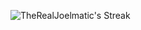 ![TheRealJoelmatic's Streak](https://github-readme-streak-stats.herokuapp.com/?user=TheRealJoelmatic&theme=highcontrast&hide_border=true)<br>
